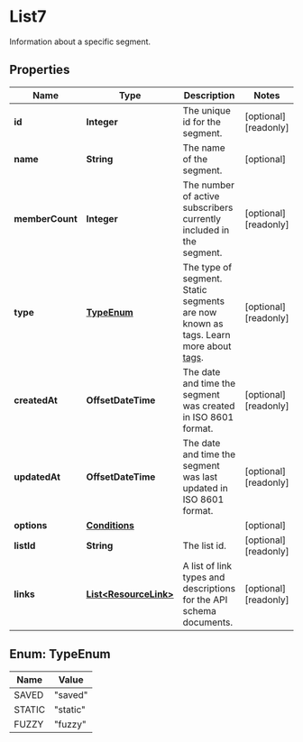 

# List7

Information about a specific segment.

## Properties

| Name | Type | Description | Notes |
|------------ | ------------- | ------------- | -------------|
|**id** | **Integer** | The unique id for the segment. |  [optional] [readonly] |
|**name** | **String** | The name of the segment. |  [optional] |
|**memberCount** | **Integer** | The number of active subscribers currently included in the segment. |  [optional] [readonly] |
|**type** | [**TypeEnum**](#TypeEnum) | The type of segment. Static segments are now known as tags. Learn more about [tags](https://mailchimp.com/help/getting-started-tags?utm_source&#x3D;mc-api&amp;utm_medium&#x3D;docs&amp;utm_campaign&#x3D;apidocs). |  [optional] [readonly] |
|**createdAt** | **OffsetDateTime** | The date and time the segment was created in ISO 8601 format. |  [optional] [readonly] |
|**updatedAt** | **OffsetDateTime** | The date and time the segment was last updated in ISO 8601 format. |  [optional] [readonly] |
|**options** | [**Conditions**](Conditions.md) |  |  [optional] |
|**listId** | **String** | The list id. |  [optional] [readonly] |
|**links** | [**List&lt;ResourceLink&gt;**](ResourceLink.md) | A list of link types and descriptions for the API schema documents. |  [optional] [readonly] |



## Enum: TypeEnum

| Name | Value |
|---- | -----|
| SAVED | &quot;saved&quot; |
| STATIC | &quot;static&quot; |
| FUZZY | &quot;fuzzy&quot; |



